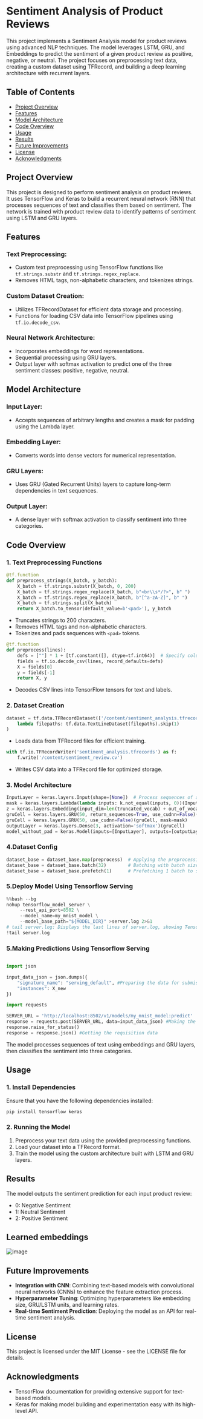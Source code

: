 # Sentiment Analysis of Product Reviews

This project implements a Sentiment Analysis model for product reviews using advanced NLP techniques. The model leverages LSTM, GRU, and Embeddings to predict the sentiment of a given product review as positive, negative, or neutral. The project focuses on preprocessing text data, creating a custom dataset using TFRecord, and building a deep learning architecture with recurrent layers.

## Table of Contents
- [Project Overview](#project-overview)
- [Features](#features)
- [Model Architecture](#model-architecture)
- [Code Overview](#code-overview)
- [Usage](#usage)
- [Results](#results)
- [Future Improvements](#future-improvements)
- [License](#license)
- [Acknowledgments](#acknowledgments)

## Project Overview

This project is designed to perform sentiment analysis on product reviews. It uses TensorFlow and Keras to build a recurrent neural network (RNN) that processes sequences of text and classifies them based on sentiment. The network is trained with product review data to identify patterns of sentiment using LSTM and GRU layers.

## Features

### Text Preprocessing:
- Custom text preprocessing using TensorFlow functions like `tf.strings.substr` and `tf.strings.regex_replace`.
- Removes HTML tags, non-alphabetic characters, and tokenizes strings.

### Custom Dataset Creation:
- Utilizes TFRecordDataset for efficient data storage and processing.
- Functions for loading CSV data into TensorFlow pipelines using `tf.io.decode_csv`.

### Neural Network Architecture:
- Incorporates embeddings for word representations.
- Sequential processing using GRU layers.
- Output layer with softmax activation to predict one of the three sentiment classes: positive, negative, neutral.

## Model Architecture

### Input Layer:
- Accepts sequences of arbitrary lengths and creates a mask for padding using the Lambda layer.

### Embedding Layer:
- Converts words into dense vectors for numerical representation.

### GRU Layers:
- Uses GRU (Gated Recurrent Units) layers to capture long-term dependencies in text sequences.

### Output Layer:
- A dense layer with softmax activation to classify sentiment into three categories.

## Code Overview

### 1. Text Preprocessing Functions

```python
@tf.function
def preprocess_strings(X_batch, y_batch):
    X_batch = tf.strings.substr(X_batch, 0, 200)
    X_batch = tf.strings.regex_replace(X_batch, b"<br\\s*/?>", b" ")
    X_batch = tf.strings.regex_replace(X_batch, b"[^a-zA-Z]", b" ")
    X_batch = tf.strings.split(X_batch)
    return X_batch.to_tensor(default_value=b'<pad>'), y_batch
```

- Truncates strings to 200 characters.
- Removes HTML tags and non-alphabetic characters.
- Tokenizes and pads sequences with `<pad>` tokens.

```python
@tf.function
def preprocess(lines):
    defs = [""] * 1 + [tf.constant([], dtype=tf.int64)]  # Specify column types
    fields = tf.io.decode_csv(lines, record_defaults=defs)
    X = fields[0]
    y = fields[-1]
    return X, y
```

- Decodes CSV lines into TensorFlow tensors for text and labels.

### 2. Dataset Creation

```python
dataset = tf.data.TFRecordDataset(['/content/sentiment_analysis.tfrecords']).interleave(
    lambda filepaths: tf.data.TextLineDataset(filepaths).skip(1)
)
```

- Loads data from TFRecord files for efficient training.

```python
with tf.io.TFRecordWriter('sentiment_analysis.tfrecords') as f:
    f.write('/content/sentiment_review.cv')
```

- Writes CSV data into a TFRecord file for optimized storage.

### 3. Model Architecture

```python
InputLayer = keras.layers.Input(shape=[None])  # Process sequences of arbitrary size
mask = keras.layers.Lambda(lambda inputs: k.not_equal(inputs, 0))(InputLayer)  # Mask padding
z = keras.layers.Embedding(input_dim=len(truncated_vocab) + out_of_vocabulary, output_dim=2)(InputLayer)
gruCell = keras.layers.GRU(50, return_sequences=True, use_cudnn=False)(z, mask=mask)
gruCell = keras.layers.GRU(50, use_cudnn=False)(gruCell, mask=mask)
outputLayer = keras.layers.Dense(3, activation='softmax')(gruCell)
model_without_pad = keras.Model(inputs=[InputLayer], outputs=[outputLayer])
```
### 4.Dataset Config

```python
dataset_base = dataset_base.map(preprocess)  # Applying the preprocessing function
dataset_base = dataset_base.batch(32)        # Batching with batch size 32
dataset_base = dataset_base.prefetch(1)      # Prefetching 1 batch to speed up training
```

### 5.Deploy Model Using Tensorflow Serving
```python
%%bash --bg
nohup tensorflow_model_server \
     --rest_api_port=8502 \
     --model_name=my_mnist_model \
     --model_base_path="${MODEL_DIR}" >server.log 2>&1
# tail server.log: Displays the last lines of server.log, showing TensorFlow Serving's output and errors.
!tail server.log

```
### 5.Making Predictions Using Tensorflow Serving
```python

import json

input_data_json = json.dumps({
    "signature_name": "serving_default", #Preparing the data for submission.
    "instances": X_new
})

import requests

SERVER_URL = 'http://localhost:8502/v1/models/my_mnist_model:predict'
response = requests.post(SERVER_URL, data=input_data_json) #Making the request
response.raise_for_status()
response = response.json() #Getting the requisition data
```
The model processes sequences of text using embeddings and GRU layers, then classifies the sentiment into three categories.

## Usage

### 1. Install Dependencies

Ensure that you have the following dependencies installed:

```bash
pip install tensorflow keras
```

### 2. Running the Model

1. Preprocess your text data using the provided preprocessing functions.
2. Load your dataset into a TFRecord format.
3. Train the model using the custom architecture built with LSTM and GRU layers.

## Results

The model outputs the sentiment prediction for each input product review:

- 0: Negative Sentiment
- 1: Neutral Sentiment
- 2: Positive Sentiment

## Learned embeddings

![image](https://github.com/user-attachments/assets/b962af5c-675d-4f31-ae20-b678493d173d)


## Future Improvements

- **Integration with CNN**: Combining text-based models with convolutional neural networks (CNNs) to enhance the feature extraction process.
- **Hyperparameter Tuning**: Optimizing hyperparameters like embedding size, GRU/LSTM units, and learning rates.
- **Real-time Sentiment Prediction**: Deploying the model as an API for real-time sentiment analysis.

## License

This project is licensed under the MIT License - see the LICENSE file for details.

## Acknowledgments

- TensorFlow documentation for providing extensive support for text-based models.
- Keras for making model building and experimentation easy with its high-level API.
